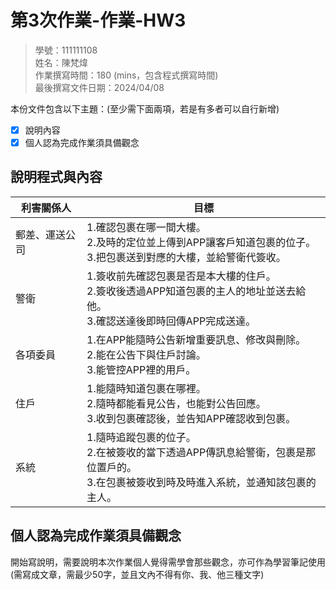 # 第3次作業-作業-HW3
>
>學號：111111108
><br />
>姓名：陳梵煒
><br />
>作業撰寫時間：180 (mins，包含程式撰寫時間)
><br />
>最後撰寫文件日期：2024/04/08
>

本份文件包含以下主題：(至少需下面兩項，若是有多者可以自行新增)
- [x] 說明內容
- [x] 個人認為完成作業須具備觀念

## 說明程式與內容

| 利害關係人 | 目標 |
|-----|--------|
| 郵差、運送公司|1.確認包裹在哪一間大樓。</br> 2.及時的定位並上傳到APP讓客戶知道包裹的位子。 </br> 3.把包裹送到對應的大樓，並給警衛代簽收。 |
| 警衛  |1.簽收前先確認包裹是否是本大樓的住戶。 </br> 2.簽收後透過APP知道包裹的主人的地址並送去給他。</br> 3.確認送達後即時回傳APP完成送達。|
| 各項委員  |1.在APP能隨時公告新增重要訊息、修改與刪除。 </br> 2.能在公告下與住戶討論。</br> 3.能管控APP裡的用戶。|
| 住戶  |1.能隨時知道包裹在哪裡。 </br> 2.隨時都能看見公告，也能對公告回應。 </br> 3.收到包裹確認後，並告知APP確認收到包裹。 |
| 系統  |1.隨時追蹤包裹的位子。 </br> 2.在被簽收的當下透過APP傳訊息給警衛，包裹是那位置戶的。   </br> 3.在包裹被簽收到時及時進入系統，並通知該包裹的主人。|
## 個人認為完成作業須具備觀念

開始寫說明，需要說明本次作業個人覺得需學會那些觀念，亦可作為學習筆記使用 (需寫成文章，需最少50字，並且文內不得有你、我、他三種文字)